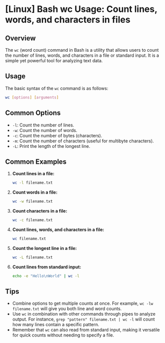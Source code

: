 # [Linux] Bash wc Usage: Count lines, words, and characters in files

## Overview
The `wc` (word count) command in Bash is a utility that allows users to count the number of lines, words, and characters in a file or standard input. It is a simple yet powerful tool for analyzing text data.

## Usage
The basic syntax of the `wc` command is as follows:

```bash
wc [options] [arguments]
```

## Common Options
- `-l`: Count the number of lines.
- `-w`: Count the number of words.
- `-c`: Count the number of bytes (characters).
- `-m`: Count the number of characters (useful for multibyte characters).
- `-L`: Print the length of the longest line.

## Common Examples

1. **Count lines in a file:**
   ```bash
   wc -l filename.txt
   ```

2. **Count words in a file:**
   ```bash
   wc -w filename.txt
   ```

3. **Count characters in a file:**
   ```bash
   wc -c filename.txt
   ```

4. **Count lines, words, and characters in a file:**
   ```bash
   wc filename.txt
   ```

5. **Count the longest line in a file:**
   ```bash
   wc -L filename.txt
   ```

6. **Count lines from standard input:**
   ```bash
   echo -e "Hello\nWorld" | wc -l
   ```

## Tips
- Combine options to get multiple counts at once. For example, `wc -lw filename.txt` will give you both line and word counts.
- Use `wc` in combination with other commands through pipes to analyze output. For instance, `grep "pattern" filename.txt | wc -l` will count how many lines contain a specific pattern.
- Remember that `wc` can also read from standard input, making it versatile for quick counts without needing to specify a file.